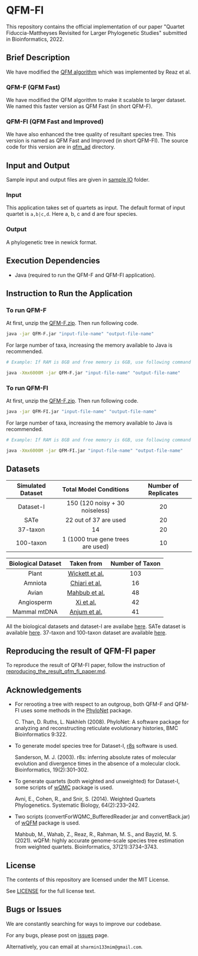 
# QFM-FI

This repository contains the official implementation of our paper "Quartet Fiduccia-Mattheyses Revisited for Larger Phylogenetic Studies" submitted in Bioinformatics, 2022.

## Brief Description
We have modified the [QFM algorithm](https://journals.plos.org/plosone/article?id=10.1371/journal.pone.0104008) which was implemented by Reaz et al.
 
### QFM-F (QFM Fast)
We have modified the QFM algorithm to make it scalable to larger dataset. 
We named this faster version as QFM Fast (in short QFM-F). 
### QFM-FI (QFM Fast and Improved)
We have also enhanced the tree quality of resultant species tree. 
This version is named as QFM Fast and Improved (in short QFM-FI).
The source code for this version are in [qfm_ad](https://github.com/sharmin-mim/qfm_java/tree/master/qfm_ad) directory.

## Input and Output
Sample input and output files are given in [sample IO](https://github.com/sharmin-mim/qfm_java/tree/master/sample%20IO) folder.
### Input
This application takes set of quartets as input.
The default format of input quartet is `a,b|c,d`. 
Here a, b, c and d are four species. 
### Output
A phylogenetic tree in newick format.
## Execution Dependencies
- Java (required to run the QFM-F and QFM-FI application).
## Instruction to Run the Application
### To run QFM-F
At first, unzip the [QFM-F.zip](https://github.com/sharmin-mim/qfm_java/blob/master/QFM-F.zip). Then run following code.
```bash
java -jar QFM-F.jar "input-file-name" "output-file-name"
```

For large number of taxa, increasing the memory available to Java is recommended.

```bash
# Example: If RAM is 8GB and free memory is 6GB, use following command

java -Xmx6000M -jar QFM-F.jar "input-file-name" "output-file-name"
```

### To run QFM-FI
At first, unzip the [QFM-F.zip](https://github.com/sharmin-mim/qfm_java/blob/master/QFM-FI.zip). Then run following code.
```bash
java -jar QFM-FI.jar "input-file-name" "output-file-name"
```

For large number of taxa, increasing the memory available to Java is recommended.

```bash
# Example: If RAM is 8GB and free memory is 6GB, use following command

java -Xmx6000M -jar QFM-FI.jar "input-file-name" "output-file-name"
```

## Datasets
| Simulated Dataset |       Total Model Conditions       | Number of Replicates |
|:-----------------:|:----------------------------------:|:--------------------:|
|     Dataset-I     |   150 (120 noisy + 30 noiseless)   |          20          |
|        SATe       |        22 out of 37 are used       |          20          |
|      37-taxon     |                 14                 |          20          |
|     100-taxon     | 1 (1000 true gene trees are used)  |          10          |

| Biological Dataset | Taken from | Number of Taxon |
|:------------------:|:----------:|:---------------:|
|        Plant       |  [Wickett et al.](https://doi.org/10.1073/pnas.1323926111)  |       103       |
|       Amniota      |  [Chiari et al.](https://doi.org/10.1186/1741-7007-10-65)  |        16       |
|        Avian       |  [Mahbub et al.](https://doi.org/10.1093/bioinformatics/btab428)  |        48       |
|     Angiosperm     |  [Xi et al.](https://doi.org/10.1093/sysbio/syu055)  |        42       |
|    Mammal mtDNA    |  [Anjum et al.](https://doi.org/10.1109/TCBB.2021.3136792) |        41       |

All the biological datasets and dataset-I are availabe [here](https://drive.google.com/drive/folders/1-hqakFYh5J5qQv2WJgcOakkapsY8Tiu4?usp=sharing).
SATe dataset is available [here](https://sites.google.com/eng.ucsd.edu/datasets/alignment/sate-i?authuser=0).
37-taxon and 100-taxon dataset are available [here](https://drive.google.com/drive/folders/1IYKYWG81Sld8QwzZNO5D71mOulGVd7ax?usp=sharing).

## Reproducing the result of QFM-FI paper
To reproduce the result of QFM-FI paper, follow the instruction of [reproducing_the_result_qfm_fi_paper.md](https://github.com/sharmin-mim/qfm_java/blob/master/reproducing_the_result_qfm_fi_paper.md).


## Acknowledgements

 - For rerooting a tree with respect to an outgroup, both QFM-F and QFM-FI uses some methods in the [PhyloNet](https://bioinfocs.rice.edu/phylonet) package. 
    
	C. Than, D. Ruths, L. Nakhleh (2008). PhyloNet: A software package for analyzing and reconstructing reticulate evolutionary histories, BMC Bioinformatics 9:322. 
	
 - To generate model species tree for Dataset-I, [r8s](https://doi.org/10.1093/bioinformatics/19.2.301) software is used. 
    
	Sanderson, M. J. (2003). r8s: inferring absolute rates of molecular evolution and divergence times in the absence of a molecular clock. Bioinformatics, 19(2):301–302.
	
 - To generate quartets (both weighted and unweighted) for Dataset-I, some scripts of [wQMC](http://research.haifa.ac.il/~ssagi/software/wQMC.tar.gz) package is used. 
    
    Avni, E., Cohen, R., and Snir, S. (2014). Weighted Quartets Phylogenetics. Systematic Biology, 64(2):233–242.

 - Two scripts (convertForWQMC_BufferedReader.jar and convertBack.jar) of [wQFM](https://github.com/Mahim1997/wQFM-2020) package is used. 
    
    Mahbub, M., Wahab, Z., Reaz, R., Rahman, M. S., and Bayzid, M. S. (2021). wQFM: highly accurate genome-scale species tree estimation from weighted quartets. Bioinformatics, 37(21):3734–3743.
	
  
## License

The contents of this repository are licensed under the MIT License.

See [LICENSE](https://github.com/sharmin-mim/qfm_java/blob/master/LICENSE) for the full license text.



## Bugs or Issues
We are constantly searching for ways to improve our codebase.

For any bugs, please post on [issues](https://github.com/sharmin-mim/qfm_java/issues) page.

Alternatively, you can email at `sharmin133mim@gmail.com`.
